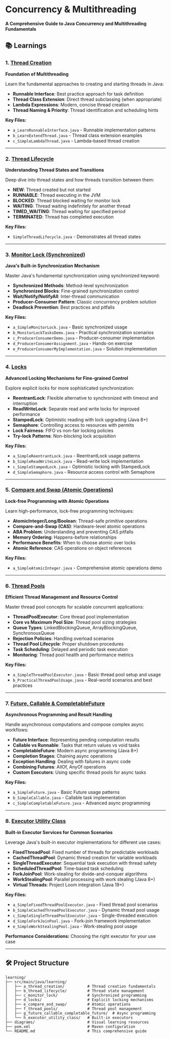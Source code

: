 # Concurrency & Multithreading
**A Comprehensive Guide to Java Concurrency and Multithreading Fundamentals**

## 📚 Learnings

### 1. [Thread Creation](https://github.com/karan-shergill/concurrency101/blob/main/learning/src/main/java/learning/a_thread_creation/README.md)
**Foundation of Multithreading**

Learn the fundamental approaches to creating and starting threads in Java:
- **Runnable Interface**: Best practice approach for task definition
- **Thread Class Extension**: Direct thread subclassing (when appropriate)
- **Lambda Expressions**: Modern, concise thread creation
- **Thread Naming & Priority**: Thread identification and scheduling hints

**Key Files:**
- `a_LearnRunnableInterface.java` - Runnable implementation patterns
- `b_LearnExtendThread.java` - Thread class extension examples
- `c_SimpleLambdaThread.java` - Lambda-based thread creation


---

### 2. [Thread Lifecycle](https://github.com/karan-shergill/concurrency101/blob/main/learning/src/main/java/learning/b_thread_lifecycle/README.md)
**Understanding Thread States and Transitions**

Deep dive into thread states and how threads transition between them:
- **NEW**: Thread created but not started
- **RUNNABLE**: Thread executing in the JVM
- **BLOCKED**: Thread blocked waiting for monitor lock
- **WAITING**: Thread waiting indefinitely for another thread
- **TIMED_WAITING**: Thread waiting for specified period
- **TERMINATED**: Thread has completed execution

**Key Files:**
- `SimpleThreadLifecycle.java` - Demonstrates all thread states


---

### 3. [Monitor Lock (Synchronized)](https://github.com/karan-shergill/concurrency101/blob/main/learning/src/main/java/learning/c_monitor_lock/README.md)
**Java's Built-in Synchronization Mechanism**

Master Java's fundamental synchronization using synchronized keyword:
- **Synchronized Methods**: Method-level synchronization
- **Synchronized Blocks**: Fine-grained synchronization control
- **Wait/Notify/NotifyAll**: Inter-thread communication
- **Producer-Consumer Pattern**: Classic concurrency problem solution
- **Deadlock Prevention**: Best practices and pitfalls

**Key Files:**
- `a_SimpleMonitorLock.java` - Basic synchronized usage
- `b_MonitorLockTasksDemo.java` - Practical synchronization scenarios
- `c_ProducerConsumerDemo.java` - Producer-consumer implementation
- `d_ProducerConsumerAssignment.java` - Hands-on exercise
- `e_ProducerConsumerMyImplementation.java` - Solution implementation


---

### 4. [Locks](https://github.com/karan-shergill/concurrency101/blob/main/learning/src/main/java/learning/d_locks/README.md)
**Advanced Locking Mechanisms for Fine-grained Control**

Explore explicit locks for more sophisticated synchronization:
- **ReentrantLock**: Flexible alternative to synchronized with timeout and interruption
- **ReadWriteLock**: Separate read and write locks for improved performance
- **StampedLock**: Optimistic reading with lock upgrading (Java 8+)
- **Semaphore**: Controlling access to resources with permits
- **Lock Fairness**: FIFO vs non-fair locking policies
- **Try-lock Patterns**: Non-blocking lock acquisition

**Key Files:**
- `a_SimpleReentrantLock.java` - ReentrantLock usage patterns
- `b_SimpleReadWriteLock.java` - Read-write lock implementation
- `c_SimpleStampedLock.java` - Optimistic locking with StampedLock
- `d_SimpleSemaphore.java` - Resource access control with Semaphore


---

### 5. [Compare and Swap (Atomic Operations)](https://github.com/karan-shergill/concurrency101/blob/main/learning/src/main/java/learning/e_compare_and_swap/README.md)
**Lock-free Programming with Atomic Operations**

Learn high-performance, lock-free programming techniques:
- **AtomicInteger/Long/Boolean**: Thread-safe primitive operations
- **Compare-and-Swap (CAS)**: Hardware-level atomic operations
- **ABA Problem**: Understanding and preventing CAS pitfalls
- **Memory Ordering**: Happens-before relationships
- **Performance Benefits**: When to choose atomic over locks
- **Atomic Reference**: CAS operations on object references

**Key Files:**
- `a_SimpleAtomicInteger.java` - Comprehensive atomic operations demo


---

### 6. [Thread Pools](https://github.com/karan-shergill/concurrency101/blob/main/learning/src/main/java/learning/f_thread_pools/README.md)
**Efficient Thread Management and Resource Control**

Master thread pool concepts for scalable concurrent applications:
- **ThreadPoolExecutor**: Core thread pool implementation
- **Core vs Maximum Pool Size**: Thread pool sizing strategies
- **Queue Types**: LinkedBlockingQueue, ArrayBlockingQueue, SynchronousQueue
- **Rejection Policies**: Handling overload scenarios
- **Thread Pool Lifecycle**: Proper shutdown procedures
- **Task Scheduling**: Delayed and periodic task execution
- **Monitoring**: Thread pool health and performance metrics

**Key Files:**
- `a_SimpleThreadPoolExecutor.java` - Basic thread pool setup and usage
- `b_PracticalThreadPoolUsage.java` - Real-world scenarios and best practices


---

### 7. [Future, Callable & CompletableFuture](https://github.com/karan-shergill/concurrency101/blob/main/learning/src/main/java/learning/g_future_callable_completable_future/README.md)
**Asynchronous Programming and Result Handling**

Handle asynchronous computations and compose complex async workflows:
- **Future Interface**: Representing pending computation results
- **Callable vs Runnable**: Tasks that return values vs void tasks
- **CompletableFuture**: Modern async programming (Java 8+)
- **Completion Stages**: Chaining async operations
- **Exception Handling**: Dealing with failures in async code
- **Combining Futures**: AllOf, AnyOf operations
- **Custom Executors**: Using specific thread pools for async tasks

**Key Files:**
- `a_SimpleFuture.java` - Basic Future usage patterns
- `b_SimpleCallable.java` - Callable task implementation
- `c_SimpleCompletableFuture.java` - Advanced async programming


---

### 8. [Executor Utility Class](https://github.com/karan-shergill/concurrency101/blob/main/learning/src/main/java/learning/h_executor_utility_class/README.md)
**Built-in Executor Services for Common Scenarios**

Leverage Java's built-in executor implementations for different use cases:
- **FixedThreadPool**: Fixed number of threads for predictable workloads
- **CachedThreadPool**: Dynamic thread creation for variable workloads
- **SingleThreadExecutor**: Sequential task execution with thread safety
- **ScheduledThreadPool**: Time-based task scheduling
- **ForkJoinPool**: Work-stealing for divide-and-conquer algorithms
- **WorkStealingPool**: Parallel processing with work stealing (Java 8+)
- **Virtual Threads**: Project Loom integration (Java 19+)

**Key Files:**
- `a_SimpleFixedThreadPoolExecutor.java` - Fixed thread pool scenarios
- `b_SimpleCachedThreadPoolExecutor.java` - Dynamic thread pool usage
- `c_SimpleSingleThreadPoolExecutor.java` - Single-threaded execution
- `d_SimpleForkJoinPool.java` - Fork-join framework implementation
- `e_SimpleWorkStealingPool.java` - Work-stealing pool usage

**Performance Considerations:** Choosing the right executor for your use case

---

## 🛠️ Project Structure

```
learning/
├── src/main/java/learning/
│   ├── a_thread_creation/          # Thread creation fundamentals
│   ├── b_thread_lifecycle/         # Thread state management
│   ├── c_monitor_lock/             # Synchronized programming
│   ├── d_locks/                    # Explicit locking mechanisms
│   ├── e_compare_and_swap/         # Atomic operations
│   ├── f_thread_pools/             # Thread pool management
│   ├── g_future_callable_completable_future/  # Async programming
│   └── h_executor_utility_class/   # Built-in executors
├── diagrams/                       # Visual learning resources
├── pom.xml                         # Maven configuration
└── README.md                       # This comprehensive guide
```